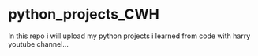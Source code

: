 # python_projects_CWH
In this repo i will upload my  python projects  i learned from code with harry youtube channel...
